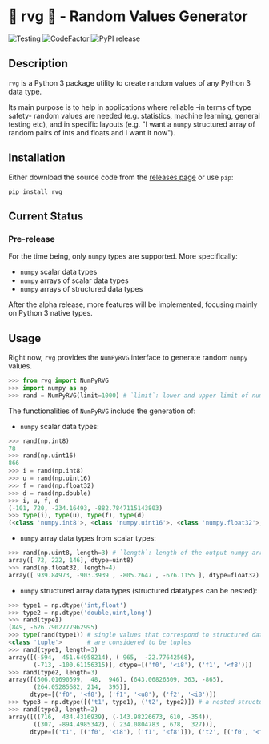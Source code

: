 # &#127922; rvg &#127922; - Random Values Generator
![Testing](https://github.com/zehanort/rvg/workflows/Testing/badge.svg)
[![CodeFactor](https://www.codefactor.io/repository/github/zehanort/rvg/badge)](https://www.codefactor.io/repository/github/zehanort/rvg)
![PyPI release](https://img.shields.io/pypi/v/rvg?label=PyPI%20release)

## Description

`rvg` is a Python 3 package utility to create random values of any Python 3 data type.

Its main purpose is to help in applications where reliable -in terms of type safety- random values are needed (e.g. statistics, machine learning, general testing etc), and in specific layouts (e.g. "I want a `numpy` structured array of random pairs of ints and floats and I want it now").

## Installation

Either download the source code from the [releases page](https://github.com/zehanort/rvg/releases) or use `pip`:
```
pip install rvg
```

## Current Status

### Pre-release

For the time being, only `numpy` types are supported. More specifically:
- `numpy` scalar data types
- `numpy` arrays of scalar data types
- `numpy` arrays of structured data types

After the alpha release, more features will be implemented, focusing mainly on Python 3 native types.

## Usage

Right now, `rvg` provides the `NumPyRVG` interface to generate random `numpy` values.
```Python console
>>> from rvg import NumPyRVG
>>> import numpy as np
>>> rand = NumPyRVG(limit=1000) # `limit`: lower and upper limit of numeric values to be generated
```
The functionalities of `NumPyRVG` include the generation of:
- `numpy` scalar data types:
```Python console
>>> rand(np.int8)
78
>>> rand(np.uint16)
866
>>> i = rand(np.int8)
>>> u = rand(np.uint16)
>>> f = rand(np.float32)
>>> d = rand(np.double)
>>> i, u, f, d
(-101, 720, -234.16493, -882.7847115143803)
>>> type(i), type(u), type(f), type(d)
(<class 'numpy.int8'>, <class 'numpy.uint16'>, <class 'numpy.float32'>, <class 'numpy.float64'>)
```
- `numpy` array data types from scalar types:
```Python console
>>> rand(np.uint8, length=3) # `length`: length of the output numpy array
array([ 72, 222, 146], dtype=uint8)
>>> rand(np.float32, length=4)
array([ 939.84973, -903.3939 , -805.2647 , -676.1155 ], dtype=float32)
```
- `numpy` structured array data types (structured datatypes can be nested):
```Python console
>>> type1 = np.dtype('int,float')
>>> type2 = np.dtype('double,uint,long')
>>> rand(type1)
(849, -626.7902777962995)
>>> type(rand(type1)) # single values that correspond to structured data types
<class 'tuple'>       # are considered to be tuples
>>> rand(type1, length=3)
array([(-594,  451.64958214), ( 965,  -22.77642568),
       (-713, -100.61156315)], dtype=[('f0', '<i8'), ('f1', '<f8')])
>>> rand(type2, length=3)
array([(506.01690599,  48,  946), (643.06826309, 363, -865),
       (264.05285682, 214,  395)],
      dtype=[('f0', '<f8'), ('f1', '<u8'), ('f2', '<i8')])
>>> type3 = np.dtype([('t1', type1), ('t2', type2)]) # a nested structured data type
>>> rand(type3, length=2)
array([((716,  434.4316939), (-143.98226673, 610, -354)),
       ((307, -894.4985342), ( 234.0804783 , 678,  327))],
      dtype=[('t1', [('f0', '<i8'), ('f1', '<f8')]), ('t2', [('f0', '<f8'), ('f1', '<u8'), ('f2', '<i8')])])
```
